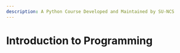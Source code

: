 ```yaml
---
description: A Python Course Developed and Maintained by SU-NCS
---
```


# Introduction to Programming



